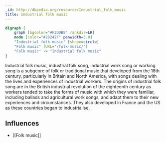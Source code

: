 ```yaml
---
_id: http://dbpedia.org/resource/Industrial_folk_music
title: Industrial folk music
---
```


```dot
digraph {
	graph [bgcolor="#F3DDB8" rankdir=LR]
	node [color="#26242F" penwidth=3.0]
	"Industrial folk music" [shape=circle]
	"Folk music" [URL="/folk-music/"]
	"Folk music" -> "Industrial folk music"
}
```

Industrial folk music, industrial folk song, industrial work song or working song is a subgenre of folk or traditional music that developed from the 18th century, particularly in Britain and North America, with songs dealing with the lives and experiences of industrial workers. The origins of industrial folk song are in the British industrial revolution of the eighteenth century as workers tended to take the forms of music with which they were familiar, including ballads and agricultural work songs, and adapt them to their new experiences and circumstances. They also developed in France and the US as these countries began to industrialise.

## Influences
- [[Folk music]]
